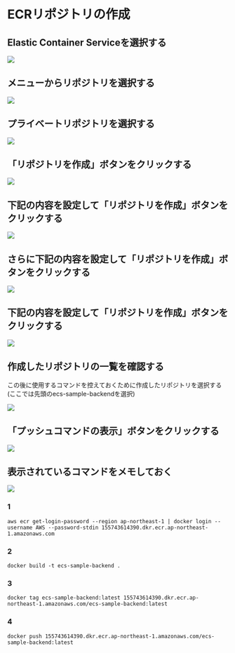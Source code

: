 # ECRリポジトリの作成

## Elastic Container Serviceを選択する

![](images/07/01.png)

## メニューからリポジトリを選択する

![](images/07/02.png)

## プライベートリポジトリを選択する

![](images/07/03.png)

## 「リポジトリを作成」ボタンをクリックする

![](images/07/04.png)

## 下記の内容を設定して「リポジトリを作成」ボタンをクリックする

![](images/07/05.png)

## さらに下記の内容を設定して「リポジトリを作成」ボタンをクリックする

![](images/07/06.png)

## 下記の内容を設定して「リポジトリを作成」ボタンをクリックする

![](images/07/07.png)

## 作成したリポジトリの一覧を確認する

この後に使用するコマンドを控えておくために作成したリポジトリを選択する
(ここでは先頭のecs-sample-backendを選択)

![](images/07/08.png)

## 「プッシュコマンドの表示」ボタンをクリックする

![](images/07/09.png)

## 表示されているコマンドをメモしておく

![](images/07/10.png)

### 1

```
aws ecr get-login-password --region ap-northeast-1 | docker login --username AWS --password-stdin 155743614390.dkr.ecr.ap-northeast-1.amazonaws.com
```

### 2

```
docker build -t ecs-sample-backend .
```

### 3

```
docker tag ecs-sample-backend:latest 155743614390.dkr.ecr.ap-northeast-1.amazonaws.com/ecs-sample-backend:latest
``` 

### 4

```
docker push 155743614390.dkr.ecr.ap-northeast-1.amazonaws.com/ecs-sample-backend:latest
```